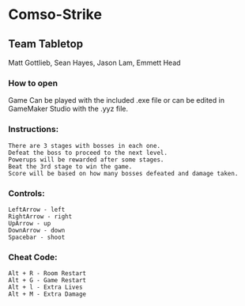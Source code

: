 # Comso-Strike

## Team Tabletop
Matt Gottlieb, Sean Hayes, Jason Lam, Emmett Head

### How to open
Game Can be played with the included .exe file or can be edited in GameMaker Studio with the .yyz file.

### Instructions:
	There are 3 stages with bosses in each one.
	Defeat the boss to proceed to the next level.
	Powerups will be rewarded after some stages.
	Beat the 3rd stage to win the game.
	Score will be based on how many bosses defeated and damage taken.

### Controls:
	LeftArrow - left
	RightArrow - right
	UpArrow - up
	DownArrow - down
	Spacebar - shoot

### Cheat Code:
	Alt + R - Room Restart
	Alt + G - Game Restart
	Alt + l - Extra Lives
	Alt + M - Extra Damage
